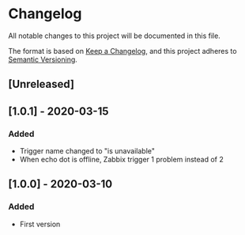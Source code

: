 # Changelog
All notable changes to this project will be documented in this file.

The format is based on [Keep a Changelog](https://keepachangelog.com/en/1.0.0/),
and this project adheres to [Semantic Versioning](https://semver.org/spec/v2.0.0.html).

## [Unreleased]

## [1.0.1] - 2020-03-15
### Added
- Trigger name changed to "is unavailable"
- When echo dot is offline, Zabbix trigger 1 problem instead of 2

## [1.0.0] - 2020-03-10
### Added
- First version
